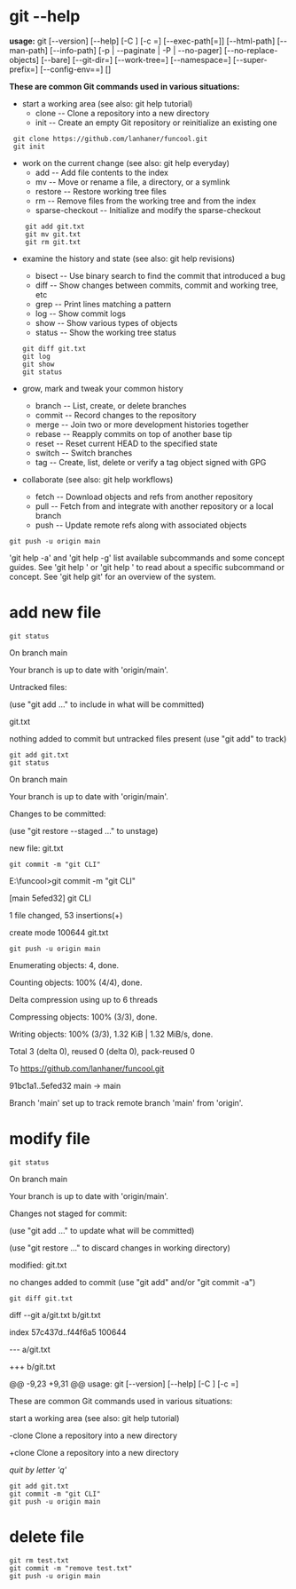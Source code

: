 # git --help
**usage:**
git [--version] [--help] [-C <path>] [-c <name>=<value>]
    [--exec-path[=<path>]] [--html-path] [--man-path] [--info-path]
	[-p | --paginate | -P | --no-pager] [--no-replace-objects] [--bare]
	[--git-dir=<path>] [--work-tree=<path>] [--namespace=<name>]
	[--super-prefix=<path>] [--config-env=<name>=<envvar>]
	<command> [<args>]

**These are common Git commands used in various situations:**

- start a working area (see also: git help tutorial)
   - clone     --     Clone a repository into a new directory
   - init       --       Create an empty Git repository or reinitialize an existing one 
```example
 git clone https://github.com/lanhaner/funcool.git
 git init
 ```
- work on the current change (see also: git help everyday)
   - add         --      Add file contents to the index
   - mv           --     Move or rename a file, a directory, or a symlink 
   - restore      --   Restore working tree files
   - rm            --    Remove files from the working tree and from the index
   - sparse-checkout --  Initialize and modify the sparse-checkout
```example
	git add git.txt
	git mv git.txt
	git rm git.txt
 ```

- examine the history and state (see also: git help revisions)
   - bisect      --    Use binary search to find the commit that introduced a bug
   - diff        --      Show changes between commits, commit and working tree, etc
   - grep      --      Print lines matching a pattern
   - log       --       Show commit logs
   - show      --     Show various types of objects
   - status     --     Show the working tree status
   ```example
   git diff git.txt
   git log
   git show
   git status
   ```
- grow, mark and tweak your common history
   - branch      --      List, create, or delete branches
   - commit     --       Record changes to the repository
   - merge       --      Join two or more development histories together
   - rebase     --       Reapply commits on top of another base tip
   - reset     --        Reset current HEAD to the specified state
   - switch      --      Switch branches
   - tag        --       Create, list, delete or verify a tag object signed with GPG

- collaborate (see also: git help workflows)
   - fetch      --      Download objects and refs from another repository
   - pull       --       Fetch from and integrate with another repository or a local branch
   - push       --     Update remote refs along with associated objects
```example
git push -u origin main
```

'git help -a' and 'git help -g' list available subcommands and some
concept guides. See 'git help <command>' or 'git help <concept>'
to read about a specific subcommand or concept.
See 'git help git' for an overview of the system.

# add new file
```
git status
```
On branch main

Your branch is up to date with 'origin/main'.

Untracked files:

  (use "git add <file>..." to include in what will be committed)
  
  git.txt


nothing added to commit but untracked files present (use "git add" to track)

```
git add git.txt
git status
```
On branch main

Your branch is up to date with 'origin/main'.


Changes to be committed:

 (use "git restore --staged <file>..." to unstage)
 
 new file:   git.txt

```
git commit -m "git CLI"
```

E:\funcool>git commit -m "git CLI"

[main 5efed32] git CLI

 1 file changed, 53 insertions(+)
 
 create mode 100644 git.txt

```
git push -u origin main
```
Enumerating objects: 4, done.

Counting objects: 100% (4/4), done.

Delta compression using up to 6 threads

Compressing objects: 100% (3/3), done.

Writing objects: 100% (3/3), 1.32 KiB | 1.32 MiB/s, done.

Total 3 (delta 0), reused 0 (delta 0), pack-reused 0

To https://github.com/lanhaner/funcool.git

   91bc1a1..5efed32  main -> main
   
Branch 'main' set up to track remote branch 'main' from 'origin'.

# modify file
```
git status
```
On branch main

Your branch is up to date with 'origin/main'.

Changes not staged for commit:

  (use "git add <file>..." to update what will be committed)
  
  (use "git restore <file>..." to discard changes in working directory)
  
  modified:   git.txt

no changes added to commit (use "git add" and/or "git commit -a")
```
git diff git.txt
```
diff --git a/git.txt b/git.txt

index 57c437d..f44f6a5 100644

--- a/git.txt

+++ b/git.txt

@@ -9,23 +9,31 @@ usage: git [--version] [--help] [-C <path>] [-c <name>=<value>]

 These are common Git commands used in various situations:

 start a working area (see also: git help tutorial)
 
-clone             Clone a repository into a new directory

+clone          Clone a repository into a new directory

*quit by letter 'q'*

```
git add git.txt
git commit -m "git CLI"
git push -u origin main
```

# delete file
```
git rm test.txt
git commit -m "remove test.txt"
git push -u origin main
```